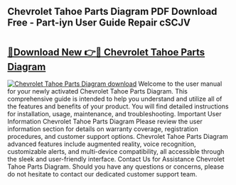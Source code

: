 ## Chevrolet Tahoe Parts Diagram PDF Download Free - Part-iyn User Guide Repair cSCJV

# <h2><a href="http://dfhcfs.blite.top/?on=Chevrolet+Tahoe+Parts+Diagram">🔗Download New 👉🔴 Chevrolet Tahoe Parts Diagram</a></h2>

[![Chevrolet Tahoe Parts Diagram download](https://i.imgur.com/lujVjoI.png)](http://dfhcfs.blite.top/?on=Chevrolet+Tahoe+Parts+Diagram)
Welcome to the user manual for your newly activated Chevrolet Tahoe Parts Diagram. This comprehensive guide is intended to help you understand and utilize all of the features and benefits of your product. You will find detailed instructions for installation, usage, maintenance, and troubleshooting. Important User Information Chevrolet Tahoe Parts Diagram Please review the user information section for details on warranty coverage, registration procedures, and customer support options. Chevrolet Tahoe Parts Diagram advanced features include augmented reality, voice recognition, customizable alerts, and multi-device compatibility, all accessible through the sleek and user-friendly interface. Contact Us for Assistance Chevrolet Tahoe Parts Diagram. Should you have any questions or concerns, please do not hesitate to contact our dedicated customer support team.
